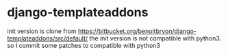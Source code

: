 # django-templateaddons
init version is clone from https://bitbucket.org/benoitbryon/django-templateaddons/src/default/
the init version is not compatible with python3.
so I commit some patches to compatible with python3
